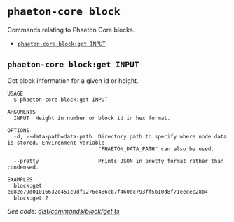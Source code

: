 `phaeton-core block`
====================

Commands relating to Phaeton Core blocks.

* [`phaeton-core block:get INPUT`](#phaeton-core-blockget-input)

## `phaeton-core block:get INPUT`

Get block information for a given id or height.

```
USAGE
  $ phaeton-core block:get INPUT

ARGUMENTS
  INPUT  Height in number or block id in hex format.

OPTIONS
  -d, --data-path=data-path  Directory path to specify where node data is stored. Environment variable
                             "PHAETON_DATA_PATH" can also be used.

  --pretty                   Prints JSON in pretty format rather than condensed.

EXAMPLES
  block:get e082e79d01016632c451c9df9276e486cb7f460dc793ff5b10d8f71eecec28b4
  block:get 2
```

_See code: [dist/commands/block/get.ts](https://github.com/Phaeton-Blockchain/plaak-phaeton-core/blob/v0.0.9/dist/commands/block/get.ts)_
